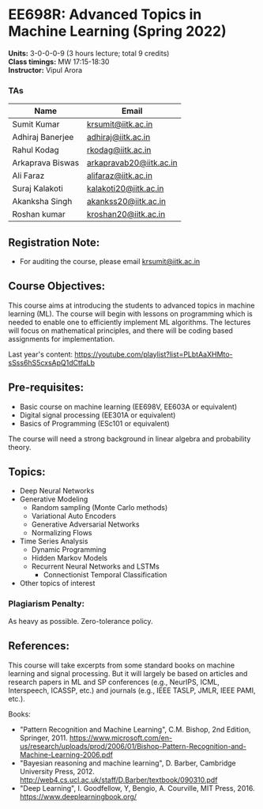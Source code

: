 # EE698R: Advanced Topics in Machine Learning (Spring 2022)

**Units:** 3-0-0-0-9 (3 hours lecture; total 9 credits) <br>
**Class timings:** MW 17:15-18:30 <br>
**Instructor:** Vipul Arora <br>



### TAs

|Name|Email|
|-|-|
|Sumit Kumar	|	krsumit@iitk.ac.in |
|Adhiraj Banerjee	|	adhiraj@iitk.ac.in |
|Rahul Kodag	|	rkodag@iitk.ac.in |
|Arkaprava Biswas	|	arkapravab20@iitk.ac.in |
|Ali Faraz	|	alifaraz@iitk.ac.in |
|Suraj Kalakoti	|	kalakoti20@iitk.ac.in |
|Akanksha Singh	|	akankss20@iitk.ac.in |
|Roshan kumar	|	kroshan20@iitk.ac.in |

<!--
Course link: https://hello.iitk.ac.in/course/ee698v
## TAs:
Vishal 	- vishalku@ <br>
Sumit 	- krsumit@ <br>
Vikas 	- kvikas@ <br>
Adhiraj 	- adhiraj@ <br>
Swati 	- swatisn@ <br>
Akash 	-	aaapare@ <br>
Sagnik - sagnikm@ <br>

-->
## Registration Note: 
- For auditing the course, please email krsumit@iitk.ac.in
<!-- - I am planning to have around 50 UGs and rest all PGs. 
- No limit on the number of PGs.
- For UGs:
  - First come first serve.
  - Please do not email me. Apply via Pingala. -->

## Course Objectives:
This course aims at introducing the students to advanced topics in machine learning (ML). 
The course will begin with lessons on programming
which is needed to enable one to efficiently implement ML
algorithms.
The lectures will focus on mathematical principles, and there will be coding based assignments for implementation. 

Last year's content: https://youtube.com/playlist?list=PLbtAaXHMto-sSss6hS5cxsApQ1dCtfaLb 
<!--
## Registration: (Updated on 23 Nov, 10AM)

- No more space for UG students.
- All PG students will be accepted and are encouraged to apply.
- For auditing the course, please send a request to rashmiy@iitk.ac.in.
-->

## Pre-requisites:
- Basic course on machine learning (EE698V, EE603A or equivalent)
- Digital signal processing (EE301A or equivalent)
- Basics of Programming (ESc101 or equivalent)

The course will need a strong background in linear algebra and probability theory.

## Topics:

- Deep Neural Networks
- Generative Modeling
	- Random sampling (Monte Carlo methods)
	- Variational Auto Encoders
	- Generative Adversarial Networks
	- Normalizing Flows
- Time Series Analysis
	- Dynamic Programming
	- Hidden Markov Models
  - Recurrent Neural Networks and LSTMs
	- Connectionist Temporal Classification
- Other topics of interest

<!--
## Lecture Plan

 | Week of 2022 | Topics |
|----:|----|
|2|
|3| Introduction|
|4| Neural Networks |
|5| |
|6|  |
|7| Time Series Modeling |
|8| Time Series Modeling | 
|9| Mid-sem Exam |
|10| Vacation |
|11| Attention Models, Few shot learning, domain adaptation, explainable ML |
|12| Sampling - Monte Carlo Methods | 
|13| Sampling - Monte Carlo Methods | 
|14| Variational AutoEncoder |
|15| Generative Adversarial Network |
|16| Normalizing Flows |
|17| Normalizing Flows | -->
<!-- 

|17| Projects |
|18| Projects |
|19| End-sem Exam |

<sup>1</sup> Supervised and Unsupervised learning, Linear Classification and Regression, Evaluation Metrics 
<sup>2</sup> Multi-class classification and Multi-label classification, different kinds of non-linearities, objective functions and learning methods 
<sup>2</sup> Hidden Markov Models, Finite State Transducers and Dynamic Programming

## Grading Scheme
1. Continuous Assessment – 20% <br>
Assignment - 6.7%, Quiz - 13.3%
2. Mid-semester Exam – 33.3% <br>
Written exam
3. Project – 46.7% <br>
4. Bonus: Demo 5%, Paper 5%

### Details of project:
- The project presentations will include an individual viva too to assess each individual member's contribution.
- Project presentations will be held from **13 May onwards**. We will release slots which you can fill.
- Students with difficulties, such as COVID complications, can contact the instructor for an extension in deadline (submission by 17 May, presentation on 18 May). Subject to instructor's approval.
- If you think you have done significant work, worth a paper, email me by **3rd May** to discuss about the upcoming conferences.
- if you submit a project demo, you will get extra 5%. Demo means showing your performance (variant goal) on real data in a live run. It should be impressive. E.g.,
  - Melody extraction: take real songs
  - Speaker diarization: record yourself and/or take a real recording from a meeting (TV or movie)
  - Audio event detection: record yourself and/or take a real recording (TV or movie)
- Presentations assessment breakup:

| Details | Marks (out of 35) |
|--|--|
| Problem definition: straightforward + variant | 5 marks |
| No. of methods used (using available libraries) | 1 mark/method |
| No. of methods used (self implemented) | 5 marks/method |
| Report (up to 4 pages + references) Template: https://nips.cc/Conferences/2020/PaperInformation/StyleFiles | 10 marks |
| Codes (readable + reproducible) | 10 marks |

-->

### Plagiarism Penalty:<br>
As heavy as possible. Zero-tolerance policy.

<!--
## Projects
- Group of 2-3 students
- We will provide the datasets - students can choose or design problems around them
-->
## References:
  This course will take excerpts from some standard books on machine
  learning and signal processing. But it will largely be based on
  articles and research papers in ML and SP conferences (e.g.,
  NeurIPS, ICML, Interspeech, ICASSP, etc.) and journals (e.g., IEEE
  TASLP, JMLR, IEEE PAMI, etc.). 

Books:

  - "Pattern Recognition and Machine Learning", C.M. Bishop, 2nd
    Edition, Springer, 2011. https://www.microsoft.com/en-us/research/uploads/prod/2006/01/Bishop-Pattern-Recognition-and-Machine-Learning-2006.pdf
  - "Bayesian reasoning and machine learning", D. Barber, Cambridge University Press, 2012. http://web4.cs.ucl.ac.uk/staff/D.Barber/textbook/090310.pdf 
  - "Deep Learning", I. Goodfellow, Y, Bengio, A. Courville, MIT Press, 2016. https://www.deeplearningbook.org/ 

<!--
  - https://ccrma.stanford.edu/~jos/sasp/
  - "Deep Learning", I. Goodfellow, Y, Bengio, A. Courville, MIT
    Press, 2016. 
  - https://www.youtube.com/watch?v=0ALKGR0I5MA - Basic Sound Processing in Python | SciPy 2015 | Allen Downey
  - Introduction to Audio Analysis: MATLAB approach, Theodoros Giannakopoulos and Aggelos Pikrakis
  - "Introduction to Audio Signal Processing", Warren L. G. Koontz,
    RIT Press, 2016.

  - https://opensource.com/article/19/9/audio-processing-machine-learning-python


Slots for presentation: (max. 20 mins per slot)
13 May: 10AM-2PM: slots 1-12
14 May: 10AM-2PM: slots 13-24


-->
